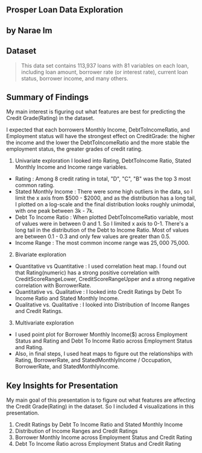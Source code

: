 ## Prosper Loan Data Exploration
## by Narae Im


## Dataset

> This data set contains 113,937 loans with 81 variables on each loan, including loan amount, borrower rate (or interest rate), current loan status, borrower income, and many others.


## Summary of Findings

My main interest is figuring out what features are best for predicting the Credit Grade(Rating) in the dataset.

I expected that each borrowers Monthly Income, DebtToIncomeRatio, and Employment status will have the strongest effect on CreditGrade: the higher the income and the lower the DebtToIncomeRatio and the more stable the employment status, the greater grades of credit rating.

1) Univariate exploration
I looked into Rating, DebtToIncome Ratio, Stated Monthly Income and Income range variables.
- Rating : Among 8 credit rating in total, "D", "C", "B" was the top 3 most common rating. 
- Stated Monthly Income : There were some high outliers in the data, so I limit the x axis from $500 - $2000,  and as the distribution has a long tail, I plotted on a log-scale and the final distribution looks roughly unimodal, with one peak between 3k - 7k. 
- Debt To Income Ratio : When plotted DebtToIncomeRatio variable, most of values were in between 0 and 1. So I limited x axis to 0-1. There's a long tail in the distribution of the Debt to Income Ratio. Most of values are between 0.1 - 0.3 and only few values are greater than 0.5.
- Income Range : The most common income range was $25,000 ~$75,000.

2) Bivariate exploration
- Quantitative vs Quantitative : I used correlation heat map. I found out that Rating(numeric) has a strong positive correlation with CreditScoreRangeLower, CreditScoreRangeUpper and a strong negative correlation with BorrowerRate.
- Quantitative vs. Qualitative : I looked into Credit Ratings by Debt To Income Ratio and Stated Monthly Income. 
- Qualitative vs. Qualitative : I looked into Distribution of Income Ranges and Credit Ratings. 

3) Multivariate exploration
- I used point plot for Borrower Monthly Income($) across Employment Status and Rating and Debt To Income Ratio across Employment Status and Rating. 
- Also, in final steps, I used heat maps to figure out the relationships with Rating, BorrowerRate, and StatedMonthlyIncome / Occupation, BorrowerRate, and StatedMonthlyIncome.

## Key Insights for Presentation

My main goal of this presentation is to figure out what features are affecting the Credit Grade(Rating) in the dataset.
So I included 4 visualizations in this presentation.

1) Credit Ratings by Debt To Income Ratio and Stated Monthly Income
2) Distribution of Income Ranges and Credit Ratings
3) Borrower Monthly Income across Employment Status and Credit Rating
4) Debt To Income Ratio across Employment Status and Credit Rating